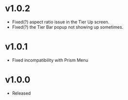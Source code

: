 # v1.0.2

* Fixed(?) aspect ratio issue in the Tier Up screen.
* Fixed(?) the Tier Bar popup not showing up sometimes.

# v1.0.1

* Fixed incompatibility with Prism Menu

# v1.0.0

* Released